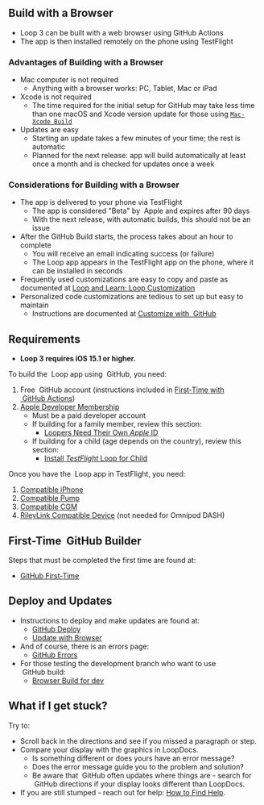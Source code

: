## Build with a Browser

* <span translate="no">Loop 3</span>&nbsp;can be built with a web browser using <span translate="no">GitHub Actions</span>
* The app is then installed remotely on the phone using <span translate="no">TestFlight</span>

### Advantages of Building with a Browser

* Mac computer is not required
    * Anything with a browser works: PC, Tablet, Mac or iPad
* Xcode is not required
    * The time required for the initial setup for&nbsp;<span translate="no">GitHub</span>&nbsp;may take less time than one macOS and Xcode version update for those using [`Mac-Xcode Build`](../build/overview.md)
* Updates are easy
    * Starting an update takes a few minutes of your time; the rest is automatic
    * Planned for the next release: app will build automatically at least once a month and is checked for updates once a week

### Considerations for Building with a Browser

* The app is delivered to your phone via&nbsp;<span translate="no">TestFlight</span>
    * The app is considered "Beta" by &nbsp;<span translate="no">Apple</span>&nbsp;and expires after 90 days
    * With the next release, with automatic builds, this should not be an issue
* After the&nbsp;<span translate="no">GitHub Build</span>&nbsp;starts, the process takes about an hour to complete
    * You will receive an email indicating success (or failure)
    * The&nbsp;<span translate="no">Loop</span>&nbsp;app appears in the&nbsp;<span translate="no">TestFlight</span>&nbsp;app on the phone, where it can be installed in seconds
* Frequently used customizations are easy to copy and paste as documented at [Loop and Learn: Loop Customization](https://www.loopandlearn.org/custom-code#custom-list)
* Personalized code customizations are tedious to set up but easy to maintain
    * Instructions are documented at [Customize with &nbsp;<span translate="no">GitHub</span>](../gh-actions/gh-customize.md)


## Requirements

* **Loop 3 requires iOS 15.1 or higher.**

To build the &nbsp;<span translate="no">Loop</span>&nbsp;app using &nbsp;<span translate="no">GitHub</span>, you need:

1. Free &nbsp;<span translate="no">GitHub</span>&nbsp;account (instructions included in [First-Time with &nbsp;<span translate="no">GitHub</span>&nbsp;Actions](../gh-actions/gh-first-time.md))
1. [Apple Developer Membership](../build/apple-developer.md)
    * Must be a paid developer account
    * If building for a family member, review this section:
        * [Loopers Need Their Own *Apple* ID](../build/apple-developer.md#loopers-need-their-own-apple-id)
    * If building for a child (age depends on the country), review this section:
        * [Install *TestFlight* Loop for Child](../gh-actions/gh-deploy.md#install-testflight-loop-for-child)

Once you have the &nbsp;<span translate="no">Loop</span>&nbsp;app in TestFlight, you need:

1. [Compatible iPhone](../build/phone.md)
1. [Compatible Pump](../build/pump.md)
1. [Compatible CGM](../build/cgm.md)
1. [RileyLink Compatible Device](../build/rileylink.md) (not needed for Omnipod DASH)

## First-Time &nbsp;<span translate="no">GitHub</span>&nbsp;Builder

Steps that must be completed the first time are found at:

* [GitHub First-Time](../gh-actions/gh-first-time.md)

## Deploy and Updates

* Instructions to deploy and make updates are found at:
    * [GitHub Deploy](../gh-actions/gh-deploy.md)
    * [Update with Browser](../gh-actions/gh-update.md)
* And of course, there is an errors page:
    * [GitHub Errors](../gh-actions/gh-errors.md)
* For those testing the development branch who want to use &nbsp;<span translate="no">GitHub</span>&nbsp;build:
    * [Browser Build for dev](../gh-actions/gh-update.md#github-build-for-dev)

## What if I get stuck?

Try to:

* Scroll back in the directions and see if you missed a paragraph or step.
* Compare your display with the graphics in LoopDocs.
    * Is something different or does yours have an error message?
    * Does the error message guide you to the problem and solution?
    * Be aware that &nbsp;<span translate="no">GitHub</span>&nbsp;often updates where things are - search for &nbsp;<span translate="no">GitHub</span>&nbsp;directions if your display looks different than LoopDocs.
* If you are still stumped - reach out for help: [How to Find Help](../intro/loopdocs-how-to.md#how-to-find-help).
